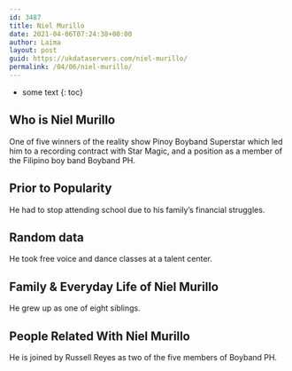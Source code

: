 ```yaml
---
id: 3487
title: Niel Murillo
date: 2021-04-06T07:24:38+00:00
author: Laima
layout: post
guid: https://ukdataservers.com/niel-murillo/
permalink: /04/06/niel-murillo/
---
```


* some text
{: toc}


## Who is Niel Murillo
                  
                  
                  
One of five winners of the reality show Pinoy Boyband Superstar which led him to a recording contract with Star Magic, and a position as a member of the Filipino boy band Boyband PH.
                  
              
            
              
            
                
                
                
## Prior to Popularity
                  
                  
                  
He had to stop attending school due to his family&#8217;s financial struggles.
                  
              
            
              
            
                
                
                
## Random data
                  
                  
                  
He took free voice and dance classes at a talent center.
                  
              
            
              
            
                
                
                
## Family & Everyday Life of Niel Murillo
                  
                  
                  
He grew up as one of eight siblings.
                  
              
            
              
            
                
                
                
## People Related With Niel Murillo
                  
                  
                  
He is joined by Russell Reyes as two of the five members of Boyband PH.
                  
              
            
              
            
                
              
            
              
              
            
            
              
            
          
          
          
